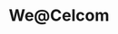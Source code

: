 ---
slug: "/we-celcom"
title: "We@Celcom"
description: "is an all-in-one internal app for seamless communication designed to streamline hosting virtual events, publishing announcements, and managing Celcom Bluecube store staff attendance"
# url: ""
# button: ""

contributions:
  - role: UI/UX + Prototyping
  - role: Front End Development
  - role: Visual Design

technologies:
  - tool: Adobe XD
  - tool: React Native

featuredImages:
  - image: images/we@celcom-1.png
  - image: images/we@celcom-2.png
  - image: images/we@celcom-3.png
  - image: images/we@celcom-4.png
  - image: images/we@celcom-5.png
---